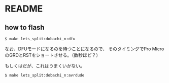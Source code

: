 # README

## how to flash

```
$ make lets_split:dobachi_n:dfu
```
なお、DFUモードになるのを待つことになるので、
そのタイミングでPro MicroのGRDとRSTをショートさせる。（数秒ほど？）


もしくはだが、これはうまくいかない。

```
$ make lets_split:dobachi_n:avrdude
```
